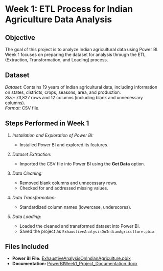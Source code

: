 # Week 1: ETL Process for Indian Agriculture Data Analysis  

## **Objective**  
The goal of this project is to analyze Indian agricultural data using Power BI. Week 1 focuses on preparing the dataset for analysis through the ETL (Extraction, Transformation, and Loading) process.  

## **Dataset**
*Dataset:* Contains 19 years of Indian agricultural data, including information on states, districts, crops, seasons, area, and production.  
*Size:* 73,827 rows and 12 columns (including blank and unnecessary columns).  
*Format:* CSV file.  

## **Steps Performed in Week 1**  
1. *Installation and Exploration of Power BI:*  
   - Installed Power BI and explored its features.  

2. *Dataset Extraction:*  
   - Imported the CSV file into Power BI using the **Get Data** option.  

3. *Data Cleaning:*  
   - Removed blank columns and unnecessary rows.  
   - Checked for and addressed missing values.  

4. *Data Transformation:*  
   - Standardized column names (lowercase, underscores). 

5. *Data Loading:* 
   - Loaded the cleaned and transformed dataset into Power BI.  
   - Saved the project as `ExhaustiveAnalysisOnIndianAgriculture.pbix`.  

## **Files Included** 
- **Power BI File:** [ExhaustiveAnalysisOnIndianAgriculture.pbix](ExhaustiveAnalysisOnIndianAgriculture.pbix) 
- **Documentation:** [PowerBIWeek1_Project_Documentation.docx](PowerBIWeek1_Project_Documentation.docx)  

